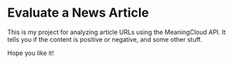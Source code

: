 # Evaluate a News Article

This is my project for analyzing article URLs using the MeaningCloud API. It tells you if the content is positive or negative, and some other stuff.

Hope you like it!
